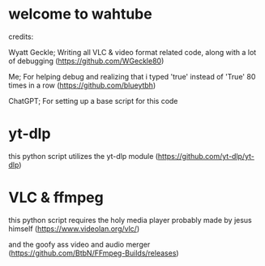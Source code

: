 # welcome to wahtube
credits: 

Wyatt Geckle; Writing all VLC & video format related code, along with a lot of debugging (https://github.com/WGeckle80)

Me; For helping debug and realizing that i typed 'true' instead of 'True' 80 times in a row (https://github.com/blueytbh)

ChatGPT; For setting up a base script for this code

# yt-dlp

this python script utilizes the yt-dlp module (https://github.com/yt-dlp/yt-dlp)

# VLC & ffmpeg

this python script requires the holy media player probably made by jesus himself (https://www.videolan.org/vlc/)

and the goofy ass video and audio merger (https://github.com/BtbN/FFmpeg-Builds/releases)

